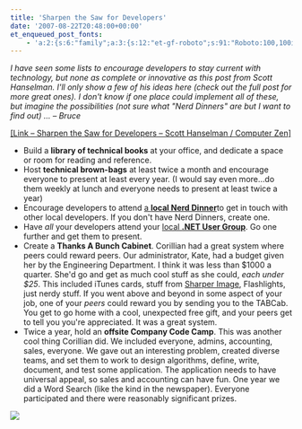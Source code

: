 ```yaml
---
title: 'Sharpen the Saw for Developers'
date: '2007-08-22T20:48:00+00:00'
et_enqueued_post_fonts:
    - 'a:2:{s:6:"family";a:3:{s:12:"et-gf-roboto";s:91:"Roboto:100,100italic,300,300italic,regular,italic,500,500italic,700,700italic,900,900italic";s:22:"et-gf-roboto-condensed";s:59:"Roboto+Condensed:300,300italic,regular,italic,700,700italic";s:17:"et-gf-roboto-slab";s:51:"Roboto+Slab:100,200,300,regular,500,600,700,800,900";}s:6:"subset";a:7:{i:0;s:9:"latin-ext";i:1;s:5:"greek";i:2;s:9:"greek-ext";i:3;s:10:"vietnamese";i:4;s:8:"cyrillic";i:5;s:5:"latin";i:6;s:12:"cyrillic-ext";}}'
---
```


*I have seen some lists to encourage developers to stay current with technology, but none as complete or innovative as this post from Scott Hanselman. I'll only show a few of his ideas here (check out the full post for more great ones). I don't know if one place could implement all of these, but imagine the possibilities (not sure what "Nerd Dinners" are but I want to find out) … – Bruce*

[\[Link – Sharpen the Saw for Developers – Scott Hanselman / Computer Zen\]](http://feeds.feedburner.com/~r/ScottHanselman/~3/146812200/SharpenTheSawForDevelopers.aspx)

- Build a **library of technical books** at your office, and dedicate a space or room for reading and reference.
- Host **technical brown-bags** at least twice a month and encourage everyone to present at least every year. (I would say even more…do them weekly at lunch and everyone needs to present at least twice a year)
- Encourage developers to attend [a **local Nerd Dinner**](http://richhubbins.theclaussens.com/CategoryView,category,NerdDinner.aspx)to get in touch with other local developers. If you don't have Nerd Dinners, create one.
- Have *all* your developers attend your [local **.NET User Group**](http://www.ineta.org/). Go one further and get them to present.
- Create a **Thanks A Bunch Cabinet**. Corillian had a great system where peers could reward peers. Our administrator, Kate, had a budget given her by the Engineering Department. I think it was less than $1000 a quarter. She'd go and get as much cool stuff as she could, *each under $25*. This included iTunes cards, stuff from [Sharper Image](http://www.sharperimage.com), Flashlights, just nerdy stuff. If you went above and beyond in some aspect of your job, one of your *peers* could reward you by sending you to the TABCab. You get to go home with a cool, unexpected free gift, and your peers get to tell you you're appreciated. It was a great system.
- Twice a year, hold an **offsite Company Code Camp**. This was another cool thing Corillian did. We included everyone, admins, accounting, sales, everyone. We gave out an interesting problem, created diverse teams, and set them to work to design algorithms, define, write, document, and test some application. The application needs to have universal appeal, so sales and accounting can have fun. One year we did a Word Search (like the kind in the newspaper). Everyone participated and there were reasonably significant prizes.

![](http://feeds.feedburner.com/~r/ScottHanselman/~4/146812200)